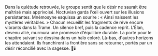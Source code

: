 Dans la quiétude retrouvée, le groupe sentit que le désir ne saurait être
maîtrisé mais apprivoisé.
Noctuvian garda l'œil ouvert sur les illusions persistantes.
Mnémosyne esquissa un sourire : « Ainsi naissent les mystères véritables. »
Chacun recueillit les fragments de rêve encore vibrants dans la Trame.
Un silence bref, puis la cadence reprit.
L'Élan, devenu allié, murmura une promesse d'équilibre durable.
La porte pour le chapitre suivant se dessina dans un halo coloré.
Là-bas, d'autres horizons les attendaient.
Ils franchirent la frontière sans se retourner, portés par un désir
réconcilié avec la sagesse.
🌌🕯️
